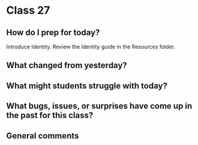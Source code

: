 # Class 27

## How do I prep for today?
Introduce Identity. Review the Identity guide in the Resources folder. 

## What changed from yesterday? 

## What might students struggle with today?  

## What bugs, issues, or surprises have come up in the past for this class?

## General comments